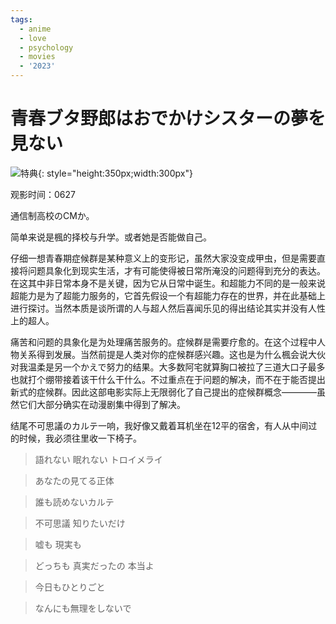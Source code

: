 ```yaml
---
tags:
  - anime
  - love
  - psychology
  - movies
  - '2023'
---
```


# 青春ブタ野郎はおでかけシスターの夢を見ない


![特典](img/seibuta.JPG){: style="height:350px;width:300px"}

观影时间：0627

通信制高校のCMか。

简单来说是楓的择校与升学。或者她是否能做自己。

仔细一想青春期症候群是某种意义上的变形记，虽然大家没变成甲虫，但是需要直接将问题具象化到现实生活，才有可能使得被日常所淹没的问题得到充分的表达。在这其中非日常本身不是关键，因为它从日常中诞生。和超能力不同的是一般来说超能力是为了超能力服务的，它首先假设一个有超能力存在的世界，并在此基础上进行探讨。当然本质是谈所谓的人与超人然后喜闻乐见的得出结论其实并没有人性上的超人。

痛苦和问题的具象化是为处理痛苦服务的。症候群是需要疗愈的。在这个过程中人物关系得到发展。当然前提是人类对你的症候群感兴趣。这也是为什么楓会说大伙对我温柔是另一个かえで努力的结果。大多数阿宅就算胸口被拉了三道大口子最多也就打个绷带接着该干什么干什么。不过重点在于问题的解决，而不在于能否提出新式的症候群。因此这部电影实际上无限弱化了自己提出的症候群概念————虽然它们大部分确实在动漫剧集中得到了解决。

结尾不可思議のカルテ一响，我好像又戴着耳机坐在12平的宿舍，有人从中间过的时候，我必须往里收一下椅子。

> 語れない 眠れない トロイメライ

>  あなたの見てる正体

> 誰も読めないカルテ

> 不可思議 知りたいだけ 

> 嘘も 現実も

> どっちも 真実だったの 本当よ

> 今日もひとりごと

> なんにも無理をしないで